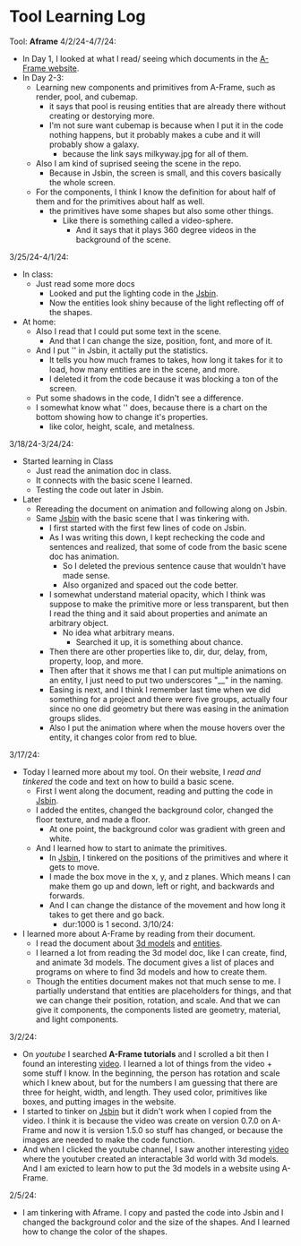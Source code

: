 # Tool Learning Log
Tool: **Aframe**
4/2/24-4/7/24:
* In Day 1, I looked at what I read/ seeing which documents in the [A-Frame website](https://aframe.io/docs/1.5.0/introduction/).
* In Day 2-3:
    * Learning new components and primitives from A-Frame, such as render, pool, and cubemap.
        * it says that pool is reusing entities that are already there without creating or destorying more.
        * I'm not sure want cubemap is because when I put it in the code nothing happens, but it probably makes a cube and it will probably show a galaxy.
            * because the link says milkyway.jpg for all of them.
    * Also I am kind of suprised seeing the scene in the repo.
        * Because in Jsbin, the screen is small, and this covers basically the whole screen.
    * For the components, I think I know the definition for about half of them and for the primitives about half as well.
        * the primitives have some shapes but also some other things.
            * Like there is something called a video-sphere.
                * And it says that it plays 360 degree videos in the background of the scene.

3/25/24-4/1/24:
* In class:
    * Just read some more docs
        * Looked and put the lighting code in the [Jsbin](https://jsbin.com/becobeqico/edit?html,output).
        * Now the entities look shiny because of the light reflecting off of the shapes.
* At home:
    * Also I read that I could put some text in the scene.
        * And that I can change the size, position, font, and more of it.
    * And I put '<a-scene stats></a-scene>' in Jsbin, it actally put the statistics.
        * It tells you how much frames to takes, how long it takes for it to load, how many entities are in the scene, and more.
        * I deleted it from the code because it was blocking a ton of the screen.
    * Put some shadows in the code, I didn't see a difference.
    * I somewhat know what '<a-tetrahedron color="#FF926B" radius="5"></a-tetrahedron>' does, because there is a chart on the bottom showing how to change it's properties.
        * like color, height, scale, and metalness.

3/18/24-3/24/24:
* Started learning in Class
    * Just read the animation doc in class.
    * It connects with the basic scene I learned.
    * Testing the code out later in Jsbin.
* Later
    * Rereading the document on animation and following along on Jsbin.
    * Same [Jsbin](https://jsbin.com/becobeqico/edit?html,output) with the basic scene that I was tinkering with.
        * I first started with the first few lines of code on Jsbin.
        * As I was writing this down, I kept rechecking the code and sentences and realized, that some of code from the basic scene doc has animation.
            * So I deleted the previous sentence cause that wouldn't have made sense.
            * Also organized and spaced out the code better.
        * I somewhat understand material opacity, which I think was suppose to make the primitive more or less transparent, but then I read the thing and it said about properties and animate an arbitrary object.
            * No idea what arbitrary means.
                * Searched it up, it is something about chance.
        * Then there are other properties like to, dir, dur, delay, from, property, loop, and more.
        * Then after that it shows me that I can put multiple animations on an entity, I just need to put two underscores "__" in the naming.
        * Easing is next, and I think I remember last time when we did something for a project and there were five groups, actually four since no one did geometry but there was easing in the animation groups slides.
        * Also I put the animation where when the mouse hovers over the entity, it changes color from red to blue.

3/17/24:
* Today I learned more about my tool. On their website, I *read and tinkered* the code and text on how to build a basic scene.
    *  First I went along the document, reading and putting the code in [Jsbin](https://jsbin.com/becobeqico/edit?html,output).
    * I added the entites, changed the background color, changed the floor texture, and made a floor.
        * At one point, the background color was gradient with green and white.
    * And I learned how to start to animate the primitives.
        * In [Jsbin](https://aframe.io/docs/1.5.0/guides/building-a-basic-scene.html), I tinkered on the positions of the primitives and where it gets to move.
        * I made the box move in the x, y, and z planes. Which means I can make them go up and down, left or right, and backwards and forwards.
        * And I can change the distance of the movement and how long it takes to get there and go back.
            * dur:1000 is 1 second.
3/10/24:
* I learned more about A-Frame by reading from their document.
    * I read the document about [3d models](https://aframe.io/docs/1.5.0/introduction/models.html) and [entities](https://aframe.io/docs/1.5.0/core/entity.html#example).
    * I learned a lot from reading the 3d model doc, like I can create, find, and animate 3d models. The document gives a list of places and programs on where to find 3d models and how to create them.
    * Though the entities document makes not that much sense to me. I partially understand that entities are placeholders for things, and that we can change their position, rotation, and scale. And that we can give it components, the components listed are geometry, material, and light components.

3/2/24:
* On *youtube* I searched **A-Frame tutorials** and I scrolled a bit then I found an interesting [video](https://www.youtube.com/watch?v=p3mNNZ356Ko). I learned a lot of things from the video + some stuff I know. In the beginning, the person has rotation and scale which I knew about, but for the numbers I am guessing that there are three for height, width, and length. They used color, primitives like boxes, and putting images in the website.
* I started to tinker on [Jsbin](https://jsbin.com/diyunidaco/edit?html,output) but it didn't work when I copied from the video. I think it is because the video was create on version 0.7.0 on A-Frame and now it is version 1.5.0 so stuff has changed, or because the images are needed to make the code function.
* And when I clicked the youtube channel, I saw another interesting [video](https://www.youtube.com/watch?v=cS8uGfd_oG8) where the youtuber created an interactable 3d world with 3d models. And I am exicted to learn how to put the 3d models in a website using A-Frame.

2/5/24:
* I am tinkering with Aframe. I copy and pasted the code into Jsbin and I changed the background color and the size of the shapes. And I learned how to change the color of the shapes.
